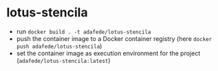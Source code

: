 # lotus-stencila

-  run `docker build . -t adafede/lotus-stencila`
-  push the container image to a Docker container registry (here `docker push adafede/lotus-stencila`)
-  set the container image as execution environment for the project (`adafede/lotus-stencila:latest`)

